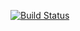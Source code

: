 [![Build Status](https://travis-ci.org/EnotHacker/deposit-calc.svg?branch=master)](https://travis-ci.org/EnotHacker/deposit-calc)